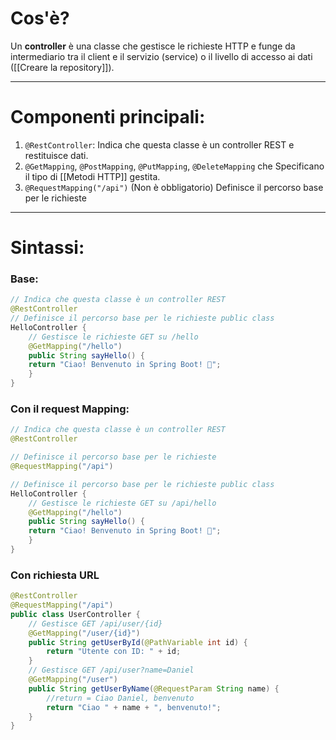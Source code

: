 # **Cos'è?**
Un **controller** è una classe che gestisce le richieste HTTP e funge da intermediario tra il client e il servizio (service) o il livello di accesso ai dati ([[Creare la repository]]).

---
# **Componenti principali:**
1. `@RestController`: Indica che questa classe è un controller REST e restituisce dati.
2. `@GetMapping`, `@PostMapping`, `@PutMapping`, `@DeleteMapping` che Specificano il tipo di [[Metodi HTTP]] gestita.
3. `@RequestMapping("/api")` (Non è obbligatorio) Definisce il percorso base per le richieste
---
# **Sintassi:**

### Base:
````JAVA
// Indica che questa classe è un controller REST 
@RestController 
// Definisce il percorso base per le richieste public class 
HelloController { 
	// Gestisce le richieste GET su /hello
	@GetMapping("/hello")  
	public String sayHello() { 
	return "Ciao! Benvenuto in Spring Boot! 🚀"; 
	} 
}
````

### Con il request Mapping:
````JAVA
// Indica che questa classe è un controller REST 
@RestController 

// Definisce il percorso base per le richieste
@RequestMapping("/api")

// Definisce il percorso base per le richieste public class 
HelloController { 
	// Gestisce le richieste GET su /api/hello
	@GetMapping("/hello")  
	public String sayHello() { 
	return "Ciao! Benvenuto in Spring Boot! 🚀"; 
	} 
}
````
### Con richiesta URL
````JAVA
@RestController
@RequestMapping("/api")
public class UserController {
	// Gestisce GET /api/user/{id}
	@GetMapping("/user/{id}") 
	public String getUserById(@PathVariable int id) {
		return "Utente con ID: " + id;
	}
	// Gestisce GET /api/user?name=Daniel
	@GetMapping("/user") 
	public String getUserByName(@RequestParam String name) {
		//return = Ciao Daniel, benvenuto
		return "Ciao " + name + ", benvenuto!";
	}
}	
````
